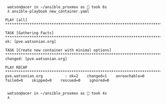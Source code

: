 	 watson@acer in ~/ansible_proxmox as 🧙 took 6s
	 λ ansible-playbook new_container.yaml

	PLAY [all] ***************************************************************************************************************

	TASK [Gathering Facts] ***************************************************************************************************
	ok: [pve.watsonian.org]

	TASK [Create new container with minimal options] *************************************************************************
	changed: [pve.watsonian.org]

	PLAY RECAP ***************************************************************************************************************
	pve.watsonian.org          : ok=2    changed=1    unreachable=0    failed=0    skipped=0    rescued=0    ignored=0


	 watson@acer in ~/ansible_proxmox as 🧙 took 4s
	 λ	
